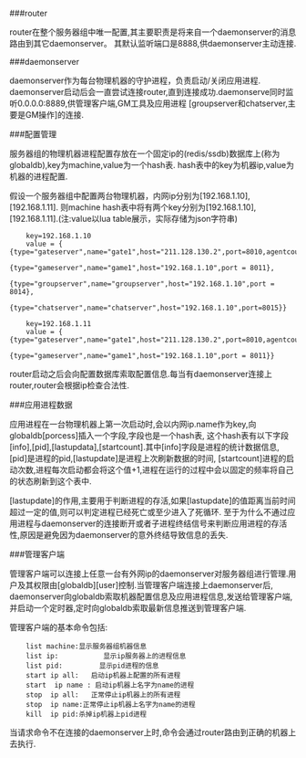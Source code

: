 ###router

router在整个服务器组中唯一配置,其主要职责是将来自一个daemonserver的消息路由到其它daemonserver。
其默认监听端口是8888,供daemonserver主动连接.


###daemonserver

daemonserver作为每台物理机器的守护进程，负责启动/关闭应用进程.
daemonserver启动后会一直尝试连接router,直到连接成功.daemonserve同时监听0.0.0.0:8889,供管理客户端,GM工具及应用进程
[groupserver和chatserver,主要是GM操作]的连接.


###配置管理

服务器组的物理机器进程配置存放在一个固定ip的(redis/ssdb)数据库上(称为globaldb),key为machine,value为一个hash表.
hash表中的key为机器ip,value为机器的进程配置.

假设一个服务器组中配置两台物理机器，内网ip分别为[192.168.1.10],[192.168.1.11].
则machine hash表中将有两个key分别为[192.168.1.10],[192.168.1.11].(注:value以lua table展示，实际存储为json字符串)

        key=192.168.1.10
        value = {   {type="gateserver",name="gate1",host="211.128.130.2",port=8010,agentcount=4},
                          {type="gameserver",name="game1",host="192.168.1.10",port = 8011},
                          {type="groupserver",name="groupserver",host="192.168.1.10",port = 8014},
                          {type="chatserver",name="chatserver",host="192.168.1.10",port=8015}}
                
        key=192.168.1.11
        value = {   {type="gateserver",name="gate1",host="211.128.130.2",port=8010,agentcount=4},
                          {type="gameserver",name="game1",host="192.168.1.10",port = 8011}}


router启动之后会向配置数据库索取配置信息.每当有daemonserver连接上router,router会根据ip检查合法性.


###应用进程数据

应用进程在一台物理机器上第一次启动时,会以内网ip.name作为key,向globaldb[porcess]插入一个字段,字段也是一个hash表,
这个hash表有以下字段[info],[pid],[lastupdata],[startcount].其中[info]字段是进程的统计数据信息,[pid]是进程的pid,[lastupdate]是进程上次刷新数据的时间,
[startcount]进程的启动次数,进程每次启动都会将这个值+1,进程在运行的过程中会以固定的频率将自己的状态刷新到这个表中.

[lastupdate]的作用,主要用于判断进程的存活,如果[lastupdate]的值距离当前时间超过一定的值,则可以判定进程已经死亡或至少进入了死循环.
至于为什么不通过应用进程与daemonserver的连接断开或者子进程终结信号来判断应用进程的存活性,原因是避免因为daemonserver的意外终结导致信息的丢失.


###管理客户端

管理客户端可以连接上任意一台有外网ip的daemonserver对服务器组进行管理.用户及其权限由[globaldb][user]控制.当管理客户端连接上daemonserver后,
daemonserver向globaldb索取机器配置信息及应用进程信息,发送给管理客户端,并启动一个定时器,定时向globaldb索取最新信息推送到管理客户端.

管理客户端的基本命令包括:

        list machine:显示服务器组机器信息
        list ip:           显示ip服务器上的进程信息
        list pid:         显示pid进程的信息
        start ip all:   启动ip机器上配置的所有进程
        start  ip name : 启动ip机器上名字为name的进程
        stop  ip all:   正常停止ip机器上的所有进程
        stop  ip name:正常停止ip机器上名字为name的进程
        kill  ip pid:杀掉ip机器上pid进程

当请求命令不在连接的daemonserver上时,命令会通过router路由到正确的机器上去执行.




